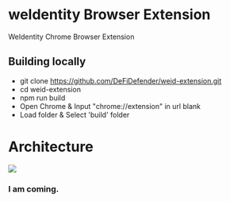 # weIdentity Browser Extension

WeIdentity Chrome Browser Extension

## Building locally



- git clone https://github.com/DeFiDefender/weid-extension.git
- cd weid-extension
- npm run build
- Open Chrome & Input "chrome://extension" in url blank
- Load folder & Select 'build' folder 


# Architecture

![](nomnoml.svig)


### I am coming.
